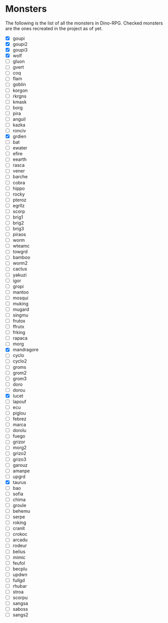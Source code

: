 # Monsters

The following is the list of all the monsters in Dino-RPG.
Checked monsters are the ones recreated in the project as of yet.

-   [x] goupi
-   [x] goupi2
-   [x] goupi3
-   [x] wolf
-   [ ] gluon
-   [ ] gvert
-   [ ] coq
-   [ ] flam
-   [ ] goblin
-   [ ] korgon
-   [ ] rkrgns
-   [ ] kmask
-   [ ] borg
-   [ ] pira
-   [ ] anguil
-   [ ] kazka
-   [ ] ronciv
-   [x] grdien
-   [ ] bat
-   [ ] ewater
-   [ ] efire
-   [ ] eearth
-   [ ] rasca
-   [ ] vener
-   [ ] barche
-   [ ] cobra
-   [ ] hippo
-   [ ] rocky
-   [ ] pteroz
-   [ ] egrllz
-   [ ] scorp
-   [ ] brig1
-   [ ] brig2
-   [ ] brig3
-   [ ] piraos
-   [ ] worm
-   [ ] wteamc
-   [ ] towgrd
-   [ ] bamboo
-   [ ] worm2
-   [ ] cactus
-   [ ] yakuzi
-   [ ] igor
-   [ ] gropi
-   [ ] mantoo
-   [ ] mosqui
-   [ ] muking
-   [ ] mugard
-   [ ] singmu
-   [ ] frutox
-   [ ] ffrutx
-   [ ] frking
-   [ ] rapaca
-   [ ] morg
-   [x] mandragore
-   [ ] cyclo
-   [ ] cyclo2
-   [ ] groms
-   [ ] grom2
-   [ ] grom3
-   [ ] doro
-   [ ] dorou
-   [x] lucet
-   [ ] lapouf
-   [ ] ecu
-   [ ] piglou
-   [ ] febrez
-   [ ] marca
-   [ ] dorolu
-   [ ] fuego
-   [ ] grizor
-   [ ] morg2
-   [ ] grizo2
-   [ ] grizo3
-   [ ] garouz
-   [ ] amanpe
-   [ ] upgrd
-   [x] taurus
-   [ ] bao
-   [ ] sofia
-   [ ] chima
-   [ ] groule
-   [ ] behemu
-   [ ] serpe
-   [ ] roking
-   [ ] cranit
-   [ ] crokoc
-   [ ] arcadu
-   [ ] rodeur
-   [ ] belius
-   [ ] mimic
-   [ ] feufol
-   [ ] becplu
-   [ ] updwn
-   [ ] fullgd
-   [ ] rhubar
-   [ ] stroa
-   [ ] scorpu
-   [ ] sangsa
-   [ ] saboss
-   [ ] sangs2
